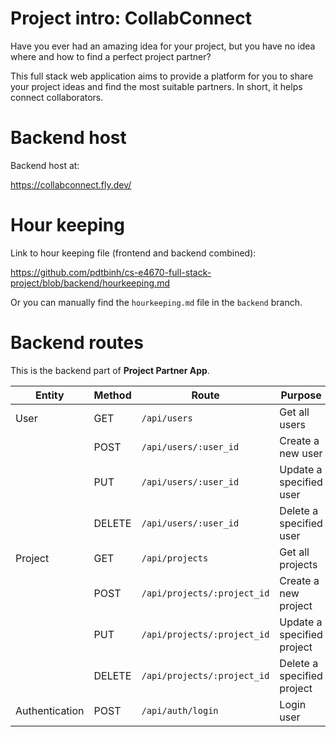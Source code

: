 # Project intro: CollabConnect

Have you ever had an amazing idea for your project, but you have no idea where and how to find a perfect project partner? 

This full stack web application aims to provide a platform for you to share your project ideas and find the most suitable partners. In short, it helps connect collaborators.

# Backend host

Backend host at:

https://collabconnect.fly.dev/

# Hour keeping

Link to hour keeping file (frontend and backend combined):

https://github.com/pdtbinh/cs-e4670-full-stack-project/blob/backend/hourkeeping.md

Or you can manually find the `hourkeeping.md` file in the `backend` branch.

# Backend routes

This is the backend part of <b>Project Partner App</b>.

|Entity|Method|Route|Purpose|
|-|-|-|-|
|User|GET|`/api/users`|Get all users|
||POST|`/api/users/:user_id`|Create a new user|
||PUT|`/api/users/:user_id`|Update a specified user|
||DELETE|`/api/users/:user_id`|Delete a specified user|
|Project|GET|`/api/projects`|Get all projects|
||POST|`/api/projects/:project_id`|Create a new project|
||PUT|`/api/projects/:project_id`|Update a specified project|
||DELETE|`/api/projects/:project_id`|Delete a specified project|
|Authentication|POST|`/api/auth/login`|Login user|